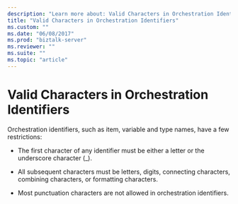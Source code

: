 ```yaml
---
description: "Learn more about: Valid Characters in Orchestration Identifiers"
title: "Valid Characters in Orchestration Identifiers"
ms.custom: ""
ms.date: "06/08/2017"
ms.prod: "biztalk-server"
ms.reviewer: ""
ms.suite: ""
ms.topic: "article"
---
```

# Valid Characters in Orchestration Identifiers
Orchestration identifiers, such as item, variable and type names, have a few restrictions:  
  
-   The first character of any identifier must be either a letter or the underscore character (_).  
  
-   All subsequent characters must be letters, digits, connecting characters, combining characters, or formatting characters.  
  
-   Most punctuation characters are not allowed in orchestration identifiers.
